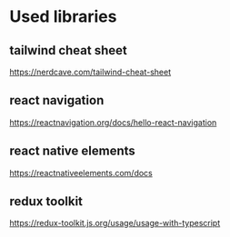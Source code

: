 # Used libraries

## tailwind cheat sheet

https://nerdcave.com/tailwind-cheat-sheet

## react navigation

https://reactnavigation.org/docs/hello-react-navigation

## react native elements

https://reactnativeelements.com/docs

## redux toolkit

https://redux-toolkit.js.org/usage/usage-with-typescript
